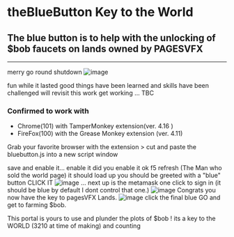# theBlueButton Key to the World 

## The blue button is to help with the unlocking of $bob faucets on lands owned by PAGESVFX ##
---

merry go round shutdown ![image](https://user-images.githubusercontent.com/3157472/169630574-a66b6331-85b0-4b18-8c5f-4af544eeb654.png)


fun while it lasted good things have been learned and skills have been challenged will revisit this work get working ... TBC

### Confirmed to work with ### 
* Chrome(101) with TamperMonkey extension(ver. 4.16 ) 
* FireFox(100) with the Grease Monkey extension (ver. 4.11) 

Grab your favorite browser with the extension > cut and paste the bluebutton.js into a new script window 

 save and enable it... enable it  did you enable it  ok f5  refresh (The Man who sold the world page) it should load up you should be greeted with a "blue" button CLICK IT ![image](https://user-images.githubusercontent.com/3157472/167072075-43d99d01-aecb-41d5-a768-77bd7e0c9fe2.png)
... next up is the metamask one click to sign in (it should be blue by default I dont control that one.)  ![image](https://user-images.githubusercontent.com/3157472/167072212-9bc0bf92-01d1-4dd1-915a-6670f7a9695c.png)
 Congrats you now have the key to pagesVFX Lands. 
 ![image](https://user-images.githubusercontent.com/3157472/167072096-cfb463c6-2b16-483b-bcdb-dc651a56995e.png)
click the final blue GO and get to farming $bob. 
  
  This portal is yours to use and plunder the plots of $bob ! 
  its a key to the WORLD (3210 at time of making) and counting 

